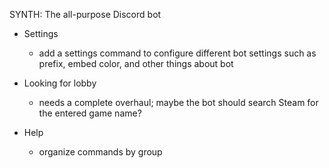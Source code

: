 SYNTH: The all-purpose Discord bot

- Settings
    * add a settings command to configure different bot settings such as prefix, embed color, and other things about bot

- Looking for lobby
    * needs a complete overhaul; maybe the bot should search Steam for the entered game name?

- Help
    * organize commands by group